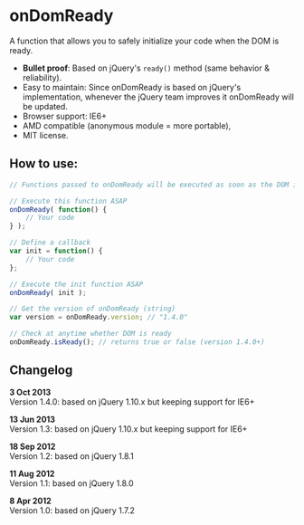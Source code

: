 # onDomReady

A function that allows you to safely initialize your code when the DOM is ready.

* **Bullet proof**: Based on jQuery's `ready()` method (same behavior & reliability).
* Easy to maintain: Since onDomReady is based on jQuery's implementation, whenever the jQuery team improves it onDomReady will be updated.
* Browser support: IE6+  
* AMD compatible (anonymous module = more portable),
* MIT license.

## How to use:

```js
// Functions passed to onDomReady will be executed as soon as the DOM is ready.

// Execute this function ASAP
onDomReady( function() {
    // Your code
} );

// Define a callback
var init = function() {
    // Your code
};

// Execute the init function ASAP
onDomReady( init );

// Get the version of onDomReady (string)
var version = onDomReady.version; // "1.4.0"

// Check at anytime whether DOM is ready
onDomReady.isReady(); // returns true or false (version 1.4.0+)
```

## Changelog

**3 Oct 2013**  
Version 1.4.0: based on jQuery 1.10.x but keeping support for IE6+

**13 Jun 2013**  
Version 1.3: based on jQuery 1.10.x but keeping support for IE6+

**18 Sep 2012**  
Version 1.2: based on jQuery 1.8.1

**11 Aug 2012**  
Version 1.1: based on jQuery 1.8.0

**8 Apr 2012**  
Version 1.0: based on jQuery 1.7.2
